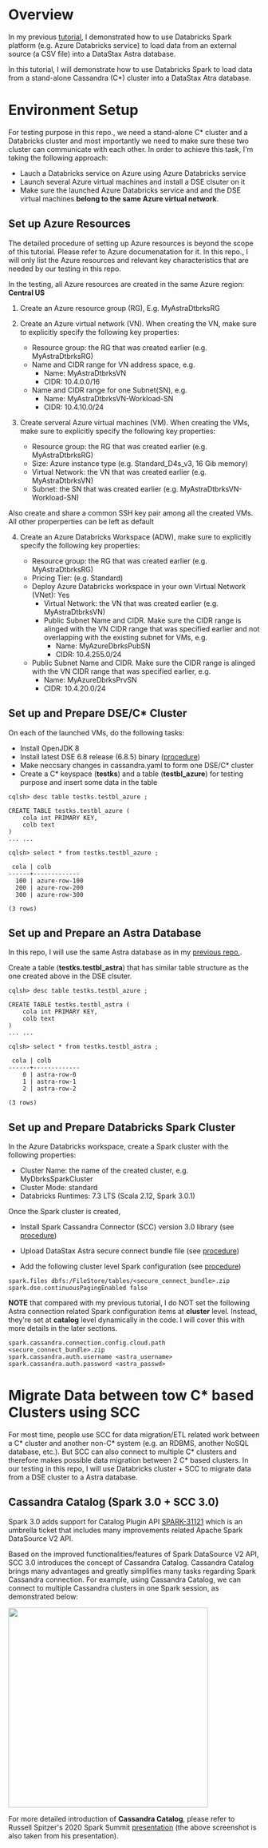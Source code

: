 # Overview

In my previous [tutorial](https://github.com/yabinmeng/dseutilities/tree/master/documents/tutorial/datastax.astra/databricks_conn), I demonstrated how to use Databricks Spark platform (e.g. Azure Databricks service) to load data from an external source (a CSV file) into a DataStax Astra database. 

In this tutorial, I will demonstrate how to use Databricks Spark to load data from a stand-alone Cassandra (C*) cluster into a DataStax Atra database.

# Environment Setup

For testing purpose in this repo., we need a stand-alone C* cluster and a Databricks cluster and most importantly we need to make sure these two cluster can communicate with each other. In order to achieve this task, I'm taking the following approach:

* Lauch a Databricks service on Azure using Azure Databricks service
* Launch several Azure virtual machines and install a DSE clsuter on it
* Make sure the launched Azure Databricks service and and the DSE virtual machines **belong to the same Azure virtual network**.

## Set up Azure Resources

The detailed procedure of setting up Azure resources is beyond the scope of this tutorial. Please refer to Azure documenatation for it. In this repo., I will only list the Azure resources and relevant key characteristics that are needed by our testing in this repo. 

In the testing, all Azure resources are created in the same Azure region: **Central US**

1. Create an Azure resource group (RG), E.g. MyAstraDtbrksRG

2. Create an Azure virtual network (VN). When creating the VN, make sure to explicitly specify the following key properties:
   
   * Resource group: the RG that was created earlier (e.g. MyAstraDtbrksRG)
   * Name and CIDR range for VN address space, e.g. 
     * Name: MyAstraDtbrksVN
     * CIDR: 10.4.0.0/16
   * Name and CIDR range for one Subnet(SN), e.g.
     * Name: MyAstraDtbrksVN-Workload-SN
     * CIDR: 10.4.10.0/24

3. Create serveral Azure virtual machines (VM). When creating the VMs, make sure to explicitly specify the following key properties:

   * Resource group: the RG that was created earlier (e.g. MyAstraDtbrksRG)
   * Size: Azure instance type (e.g. Standard_D4s_v3, 16 Gib memory)
   * Virtual Network: the VN that was created earlier (e.g. MyAstraDtbrksVN)
   * Subnet: the SN that was created earlier (e.g. MyAstraDtbrksVN-Workload-SN)
  
Also create and share a common SSH key pair among all the created VMs. All other properperties can be left as default

4. Create an Azure Databricks Workspace (ADW), make sure to explicitly specify the following key properties:

   * Resource group: the RG that was created earlier (e.g. MyAstraDtbrksRG)
   * Pricing Tier: (e.g. Standard)
   * Deploy Azure Databricks workspace in your own Virtual Network (VNet): Yes
     * Virtual Network: the VN that was created earlier (e.g. MyAstraDtbrksVN)
     * Public Subnet Name and CIDR. Make sure the CIDR range is alinged with the VN CIDR range that was specified earlier and not overlapping with the existing subnet for VMs, e.g.
       * Name: MyAzureDbrksPubSN
       * CIDR: 10.4.255.0/24
    * Public Subnet Name and CIDR. Make sure the CIDR range is alinged with the VN CIDR range that was specified earlier, e.g.
       * Name: MyAzureDbrksPrvSN
       * CIDR: 10.4.20.0/24 

## Set up and Prepare DSE/C* Cluster

On each of the launched VMs, do the following tasks:

* Install OpenJDK 8 
* Install latest DSE 6.8 release (6.8.5) binary ([procedure](https://docs.datastax.com/en/install/6.8/install/installDEBdse.html))
* Make neccsary changes in cassandra.yaml to form one DSE/C* cluster
* Create a C* keyspace (**testks**) and a table (**testbl_azure**) for testing purpose and insert some data in the table

```
cqlsh> desc table testks.testbl_azure ;

CREATE TABLE testks.testbl_azure (
    cola int PRIMARY KEY,
    colb text
)
... ...

cqlsh> select * from testks.testbl_azure ;

 cola | colb
------+-------------
  100 | azure-row-100
  200 | azure-row-200
  300 | azure-row-300

(3 rows)
```

## Set up and Prepare an Astra Database

In this repo, I will use the same Astra database as in my [previous repo.](https://github.com/yabinmeng/dseutilities/tree/master/documents/tutorial/datastax.astra/databricks_conn).

Create a table (**testks.testbl_astra**) that has similar table structure as the one created above in the DSE clsuter.

```
cqlsh> desc table testks.testbl_azure ;

CREATE TABLE testks.testbl_astra (
    cola int PRIMARY KEY,
    colb text
)
... ...

cqlsh> select * from testks.testbl_astra ;

 cola | colb
------+-------------
    0 | astra-row-0
    1 | astra-row-1
    2 | astra-row-2

(3 rows)
```


## Set up and Prepare Databricks Spark Cluster

In the Azure Databricks workspace, create a Spark cluster with the following properties:

* Cluster Name: the name of the created cluster, e.g. MyDbrksSparkCluster
* Cluster Mode: standard
* Databricks Runtimes: 7.3 LTS (Scala 2.12, Spark 3.0.1)

Once the Spark cluster is created, 

* Install Spark Cassandra Connector (SCC) version 3.0 library (see [procedure](https://github.com/yabinmeng/dseutilities/tree/master/documents/tutorial/datastax.astra/databricks_conn#233-install-scc-as-databricks-cluster-library))

* Upload DataStax Astra secure connect bundle file (see [procedure](https://github.com/yabinmeng/dseutilities/tree/master/documents/tutorial/datastax.astra/databricks_conn#24-upload-data-into-databricks-cluster))

* Add the following cluster level Spark configuration (see [procedure](https://github.com/yabinmeng/dseutilities/tree/master/documents/tutorial/datastax.astra/databricks_conn#25-update-databricks-cluster-spark-configuration))

```
spark.files dbfs:/FileStore/tables/<secure_connect_bundle>.zip
spark.dse.continuousPagingEnabled false
```

**NOTE** that compared with my previous tutorial, I do NOT set the following Astra connection related Spark configuration items at **cluster** level. Instead, they're set at **catalog** level dynamically in the code. I will cover this with more details in the later sections.

```
spark.cassandra.connection.config.cloud.path <secure_connect_bundle>.zip
spark.cassandra.auth.username <astra_username>
spark.cassandra.auth.password <astra_passwd>
```

# Migrate Data between tow C* based Clusters using SCC

For most time, people use SCC for data migration/ETL related work between a C* cluster and another non-C* system (e.g. an RDBMS, another NoSQL database, etc.). But SCC can also connect to multiple C* clusters and therefore makes possible data migration between 2 C* based clusters. In our testing in this repo, I will use Databricks cluster + SCC to migrate data from a DSE cluster to a Astra database.

## Cassandra Catalog (Spark 3.0 + SCC 3.0)

Spark 3.0 adds support for Catalog Plugin API [SPARK-31121](https://issues.apache.org/jira/browse/SPARK-31121) which is an umbrella ticket that includes many improvements related Apache Spark DataSource V2 API.

Based on the improved functionalities/features of Spark DataSource V2 API, SCC 3.0 introduces the concept of Cassandra Catalog. Cassandra Catalog brings many advantages and greatly simplifies many tasks regarding Spark Cassandra connection. For example, using Cassandra Catalog, we can connect to multiple Cassandra clusters in one Spark session, as demonstrated below:

<img src="https://github.com/yabinmeng/dseutilities/blob/master/documents/tutorial/datastax.astra/dse_to_astra/resources/screenshots/cassandra.catalog.png" width=400>

For more detailed introduction of **Cassandra Catalog**, please refer to Russell Spitzer's 2020 Spark Summit [presentation](https://databricks.com/session_na20/datasource-v2-and-cassandra-a-whole-new-world) (the above screenshot is also taken from his presentation).



